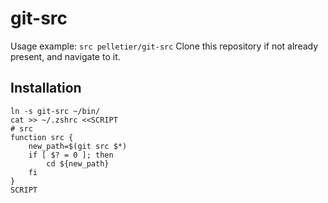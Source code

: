 # git-src

Usage example: `src pelletier/git-src`
Clone this repository if not already present, and navigate to it.

## Installation

```
ln -s git-src ~/bin/
cat >> ~/.zshrc <<SCRIPT
# src
function src {
    new_path=$(git src $*)
    if [ $? = 0 ]; then
        cd ${new_path}
    fi
}
SCRIPT
```
